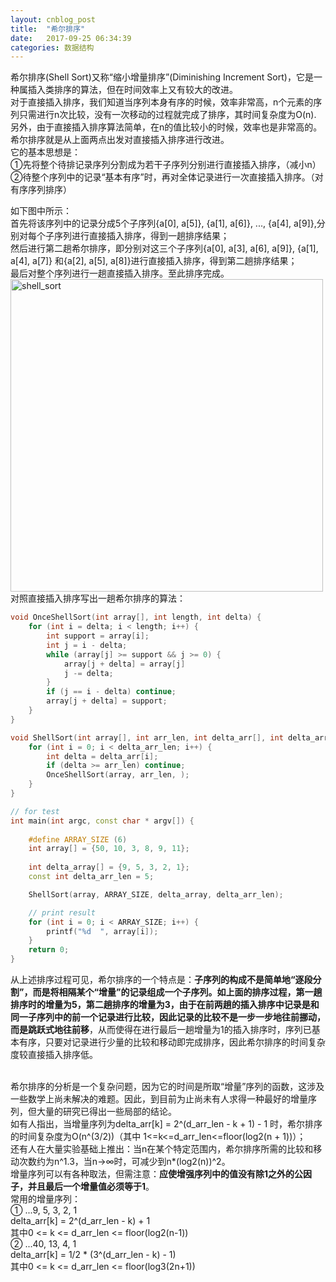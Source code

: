 ```yaml
---
layout: cnblog_post
title:  "希尔排序"
date:   2017-09-25 06:34:39
categories: 数据结构
---
```


希尔排序(Shell Sort)又称“缩小增量排序”(Diminishing Increment Sort)，它是一种属插入类排序的算法，但在时间效率上又有较大的改进。<br/>
对于直接插入排序，我们知道当序列本身有序的时候，效率非常高，n个元素的序列只需进行n次比较，没有一次移动的过程就完成了排序，其时间复杂度为O(n).<br/>
另外，由于直接插入排序算法简单，在n的值比较小的时候，效率也是非常高的。<br/>
希尔排序就是从上面两点出发对直接插入排序进行改进。<br/>
它的基本思想是：<br/>
①先将整个待排记录序列分割成为若干子序列分别进行直接插入排序，（减小n）<br/>
②待整个序列中的记录“基本有序”时，再对全体记录进行一次直接插入排序。（对有序序列排序）<br/>

如下图中所示：<br/>
首先将该序列中的记录分成5个子序列{a[0], a[5]}, {a[1], a[6]}, ..., {a[4], a[9]},分别对每个子序列进行直接插入排序，得到一趟排序结果；<br/>
然后进行第二趟希尔排序，即分别对这三个子序列{a[0], a[3], a[6], a[9]}, {a[1], a[4], a[7]} 和{a[2], a[5], a[8]}进行直接插入排序，得到第二趟排序结果；<br/>
最后对整个序列进行一趟直接插入排序。至此排序完成。<br/>
<img src="http://qiniu.storage.mikezh.com/dssort_shell.png" width="500" alt="shell_sort"/>
对照直接插入排序写出一趟希尔排序的算法：

```cpp
void OnceShellSort(int array[], int length, int delta) {
    for (int i = delta; i < length; i++) {
        int support = array[i];
        int j = i - delta;
        while (array[j] >= support && j >= 0) {
            array[j + delta] = array[j]
            j -= delta;
        }
        if (j == i - delta) continue;
        array[j + delta] = support;
    }
}

void ShellSort(int array[], int arr_len, int delta_arr[], int delta_arr_len) {
    for (int i = 0; i < delta_arr_len; i++) {
        int delta = delta_arr[i];
        if (delta >= arr_len) continue;
        OnceShellSort(array, arr_len, );
    }
}

// for test
int main(int argc, const char * argv[]) {
    
    #define ARRAY_SIZE (6)
    int array[] = {50, 10, 3, 8, 9, 11};
    
    int delta_array[] = {9, 5, 3, 2, 1};
    const int delta_arr_len = 5;

    ShellSort(array, ARRAY_SIZE, delta_array, delta_arr_len);

    // print result
    for (int i = 0; i < ARRAY_SIZE; i++) {
        printf("%d  ", array[i]);
    }
    return 0;
}

```

从上述排序过程可见，希尔排序的一个特点是：**子序列的构成不是简单地“逐段分割”，而是将相隔某个“增量”的记录组成一个子序列。**如上面的排序过程，第一趟排序时的增量为5，第二趟排序的增量为3，由于在前两趟的插入排序中记录是和同一子序列中的前一个记录进行比较，因此**记录的比较不是一步一步地往前挪动，而是跳跃式地往前移**，从而使得在进行最后一趟增量为1的插入排序时，序列已基本有序，只要对记录进行少量的比较和移动即完成排序，因此希尔排序的时间复杂度较直接插入排序低。<br/><br/>

希尔排序的分析是一个复杂问题，因为它的时间是所取“增量”序列的函数，这涉及一些数学上尚未解决的难题。因此，到目前为止尚未有人求得一种最好的增量序列，但大量的研究已得出一些局部的结论。<br/>
如有人指出，当增量序列为delta_arr[k] = 2^(d_arr_len - k + 1) - 1 时，希尔排序的时间复杂度为O(n^(3/2))（其中 1<=k<=d_arr_len<=floor(log2(n + 1))）；<br/>
还有人在大量实验基础上推出：当n在某个特定范围内，希尔排序所需的比较和移动次数约为n^1.3，当n→∞时，可减少到n*(log2(n))^2。<br/>
增量序列可以有各种取法，但需注意：**应使增强序列中的值没有除1之外的公因子，并且最后一个增量值必须等于1**。<br/>
常用的增量序列：<br/>
① ...9, 5, 3, 2, 1<br/>
delta_arr[k] = 2^(d_arr_len - k) + 1<br/>
其中0 <= k <= d_arr_len <= floor(log2(n-1))<br/>
② ...40, 13, 4, 1<br/>
delta_arr[k] = 1/2 * (3^(d_arr_len - k) - 1)<br/>
其中0 <= k <= d_arr_len <= floor(log3(2n+1))<br/>